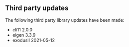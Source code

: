 ## Third party updates

The following third party library updates have been made:

  - cli11 2.0.0
  - eigen 3.3.9
  - exodusII 2021-05-12
